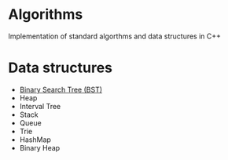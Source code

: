 # Algorithms
Implementation of standard algorthms and data structures in C++

# Data structures

* [Binary Search Tree (BST)](https://github.com/MantasMiksys/algorithms/blob/master/bst.h)
* Heap
* Interval Tree
* Stack
* Queue
* Trie
* HashMap
* Binary Heap
